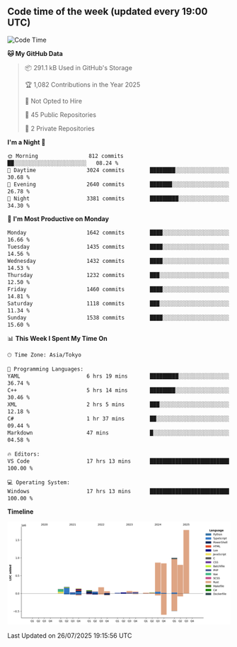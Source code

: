 ## Code time of the week (updated every 19:00 UTC)

<!--START_SECTION:waka-->
![Code Time](http://img.shields.io/badge/Code%20Time-5%2C167%20hrs%2027%20mins-blue)

**🐱 My GitHub Data** 

> 📦 291.1 kB Used in GitHub's Storage 
 > 
> 🏆 1,082 Contributions in the Year 2025
 > 
> 🚫 Not Opted to Hire
 > 
> 📜 45 Public Repositories 
 > 
> 🔑 2 Private Repositories 
 > 
**I'm a Night 🦉** 

```text
🌞 Morning                812 commits         ██░░░░░░░░░░░░░░░░░░░░░░░   08.24 % 
🌆 Daytime                3024 commits        ████████░░░░░░░░░░░░░░░░░   30.68 % 
🌃 Evening                2640 commits        ███████░░░░░░░░░░░░░░░░░░   26.78 % 
🌙 Night                  3381 commits        █████████░░░░░░░░░░░░░░░░   34.30 % 
```
📅 **I'm Most Productive on Monday** 

```text
Monday                   1642 commits        ████░░░░░░░░░░░░░░░░░░░░░   16.66 % 
Tuesday                  1435 commits        ████░░░░░░░░░░░░░░░░░░░░░   14.56 % 
Wednesday                1432 commits        ████░░░░░░░░░░░░░░░░░░░░░   14.53 % 
Thursday                 1232 commits        ███░░░░░░░░░░░░░░░░░░░░░░   12.50 % 
Friday                   1460 commits        ████░░░░░░░░░░░░░░░░░░░░░   14.81 % 
Saturday                 1118 commits        ███░░░░░░░░░░░░░░░░░░░░░░   11.34 % 
Sunday                   1538 commits        ████░░░░░░░░░░░░░░░░░░░░░   15.60 % 
```


📊 **This Week I Spent My Time On** 

```text
🕑︎ Time Zone: Asia/Tokyo

💬 Programming Languages: 
YAML                     6 hrs 19 mins       █████████░░░░░░░░░░░░░░░░   36.74 % 
C++                      5 hrs 14 mins       ████████░░░░░░░░░░░░░░░░░   30.46 % 
XML                      2 hrs 5 mins        ███░░░░░░░░░░░░░░░░░░░░░░   12.18 % 
C#                       1 hr 37 mins        ██░░░░░░░░░░░░░░░░░░░░░░░   09.44 % 
Markdown                 47 mins             █░░░░░░░░░░░░░░░░░░░░░░░░   04.58 % 

🔥 Editors: 
VS Code                  17 hrs 13 mins      █████████████████████████   100.00 % 

💻 Operating System: 
Windows                  17 hrs 13 mins      █████████████████████████   100.00 % 
```

**Timeline**

![Lines of Code chart](https://raw.githubusercontent.com/SARDONYX-sard/SARDONYX-sard/main/assets/bar_graph.png)


 Last Updated on 26/07/2025 19:15:56 UTC
<!--END_SECTION:waka-->